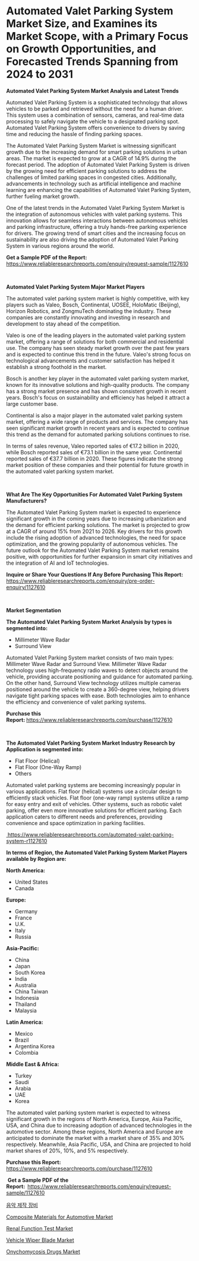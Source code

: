 <p><h1>Automated Valet Parking System Market Size, and Examines its Market Scope, with a Primary Focus on Growth Opportunities, and Forecasted Trends Spanning from 2024 to 2031</h1></p><p><strong>Automated Valet Parking System Market Analysis and Latest Trends</strong></p>
<p><p>Automated Valet Parking System is a sophisticated technology that allows vehicles to be parked and retrieved without the need for a human driver. This system uses a combination of sensors, cameras, and real-time data processing to safely navigate the vehicle to a designated parking spot. Automated Valet Parking System offers convenience to drivers by saving time and reducing the hassle of finding parking spaces.</p><p>The Automated Valet Parking System Market is witnessing significant growth due to the increasing demand for smart parking solutions in urban areas. The market is expected to grow at a CAGR of 14.9% during the forecast period. The adoption of Automated Valet Parking System is driven by the growing need for efficient parking solutions to address the challenges of limited parking spaces in congested cities. Additionally, advancements in technology such as artificial intelligence and machine learning are enhancing the capabilities of Automated Valet Parking System, further fueling market growth.</p><p>One of the latest trends in the Automated Valet Parking System Market is the integration of autonomous vehicles with valet parking systems. This innovation allows for seamless interactions between autonomous vehicles and parking infrastructure, offering a truly hands-free parking experience for drivers. The growing trend of smart cities and the increasing focus on sustainability are also driving the adoption of Automated Valet Parking System in various regions around the world.</p></p>
<p><strong>Get a Sample PDF of the Report:&nbsp;</strong> <a href="https://www.reliableresearchreports.com/enquiry/request-sample/1127610">https://www.reliableresearchreports.com/enquiry/request-sample/1127610</a></p>
<p>&nbsp;</p>
<p><strong>Automated Valet Parking System Major Market Players</strong></p>
<p><p>The automated valet parking system market is highly competitive, with key players such as Valeo, Bosch, Continental, UOSEE, HoloMatic (Beijing), Horizon Robotics, and ZongmuTech dominating the industry. These companies are constantly innovating and investing in research and development to stay ahead of the competition.</p><p>Valeo is one of the leading players in the automated valet parking system market, offering a range of solutions for both commercial and residential use. The company has seen steady market growth over the past few years and is expected to continue this trend in the future. Valeo's strong focus on technological advancements and customer satisfaction has helped it establish a strong foothold in the market.</p><p>Bosch is another key player in the automated valet parking system market, known for its innovative solutions and high-quality products. The company has a strong market presence and has shown consistent growth in recent years. Bosch's focus on sustainability and efficiency has helped it attract a large customer base.</p><p>Continental is also a major player in the automated valet parking system market, offering a wide range of products and services. The company has seen significant market growth in recent years and is expected to continue this trend as the demand for automated parking solutions continues to rise.</p><p>In terms of sales revenue, Valeo reported sales of €17.2 billion in 2020, while Bosch reported sales of €73.1 billion in the same year. Continental reported sales of €37.7 billion in 2020. These figures indicate the strong market position of these companies and their potential for future growth in the automated valet parking system market.</p></p>
<p>&nbsp;</p>
<p><strong>What Are The Key Opportunities For Automated Valet Parking System Manufacturers?</strong></p>
<p><p>The Automated Valet Parking System market is expected to experience significant growth in the coming years due to increasing urbanization and the demand for efficient parking solutions. The market is projected to grow at a CAGR of around 15% from 2021 to 2026. Key drivers for this growth include the rising adoption of advanced technologies, the need for space optimization, and the growing popularity of autonomous vehicles. The future outlook for the Automated Valet Parking System market remains positive, with opportunities for further expansion in smart city initiatives and the integration of AI and IoT technologies.</p></p>
<p><strong>Inquire or Share Your Questions If Any Before Purchasing This Report:</strong> <a href="https://www.reliableresearchreports.com/enquiry/pre-order-enquiry/1127610">https://www.reliableresearchreports.com/enquiry/pre-order-enquiry/1127610</a></p>
<p>&nbsp;</p>
<p><strong>Market Segmentation</strong></p>
<p><strong>The Automated Valet Parking System Market Analysis by types is segmented into:</strong></p>
<p><ul><li>Millimeter Wave Radar</li><li>Surround View</li></ul></p>
<p><p>Automated Valet Parking System market consists of two main types: Millimeter Wave Radar and Surround View. Millimeter Wave Radar technology uses high-frequency radio waves to detect objects around the vehicle, providing accurate positioning and guidance for automated parking. On the other hand, Surround View technology utilizes multiple cameras positioned around the vehicle to create a 360-degree view, helping drivers navigate tight parking spaces with ease. Both technologies aim to enhance the efficiency and convenience of valet parking systems.</p></p>
<p><strong>Purchase this Report:&nbsp;</strong><a href="https://www.reliableresearchreports.com/purchase/1127610">https://www.reliableresearchreports.com/purchase/1127610</a></p>
<p>&nbsp;</p>
<p><strong>The Automated Valet Parking System Market Industry Research by Application is segmented into:</strong></p>
<p><ul><li>Flat Floor (Helical)</li><li>Flat Floor (One-Way Ramp)</li><li>Others</li></ul></p>
<p><p>Automated valet parking systems are becoming increasingly popular in various applications. Flat floor (helical) systems use a circular design to efficiently stack vehicles. Flat floor (one-way ramp) systems utilize a ramp for easy entry and exit of vehicles. Other systems, such as robotic valet parking, offer even more innovative solutions for efficient parking. Each application caters to different needs and preferences, providing convenience and space optimization in parking facilities.</p></p>
<p><a href="https://www.reliableresearchreports.com/automated-valet-parking-system-r1127610">&nbsp;https://www.reliableresearchreports.com/automated-valet-parking-system-r1127610</a></p>
<p><strong>In terms of Region, the Automated Valet Parking System Market Players available by Region are:</strong></p>
<p>
    <p> <strong> North America: </strong>
        <ul>
            <li>United States</li>
            <li>Canada</li>
        </ul>
        </p> 
    <p> <strong> Europe: </strong>
        <ul>
            <li>Germany</li>
            <li>France</li>
            <li>U.K.</li>
            <li>Italy</li>
            <li>Russia</li>
        </ul>
        </p> 
    <p> <strong> Asia-Pacific: </strong>
        <ul>
            <li>China</li>
            <li>Japan</li>
            <li>South Korea</li>
            <li>India</li>
            <li>Australia</li>
            <li>China Taiwan</li>
            <li>Indonesia</li>
            <li>Thailand</li>
            <li>Malaysia</li>
        </ul>
        </p> 
    <p> <strong> Latin America: </strong>
        <ul>
            <li>Mexico</li>
            <li>Brazil</li>
            <li>Argentina Korea</li>
            <li>Colombia</li>
        </ul>
        </p> 
    <p> <strong> Middle East & Africa: </strong>
        <ul>
            <li>Turkey</li>
            <li>Saudi</li>
            <li>Arabia</li>
            <li>UAE</li>
            <li>Korea</li>
        </ul>
    </p>
    </p>
<p><p>The automated valet parking system market is expected to witness significant growth in the regions of North America, Europe, Asia Pacific, USA, and China due to increasing adoption of advanced technologies in the automotive sector. Among these regions, North America and Europe are anticipated to dominate the market with a market share of 35% and 30% respectively. Meanwhile, Asia Pacific, USA, and China are projected to hold market shares of 20%, 10%, and 5% respectively.</p></p>
<p><strong>Purchase this Report: </strong><a href="https://www.reliableresearchreports.com/purchase/1127610">https://www.reliableresearchreports.com/purchase/1127610</a></p>
<p>&nbsp;<strong>Get a Sample PDF of the Report:&nbsp;&nbsp;</strong><a href="https://www.reliableresearchreports.com/enquiry/request-sample/1127610">https://www.reliableresearchreports.com/enquiry/request-sample/1127610</a></p>
<p><strong></strong></p>
<p><p><a href="https://github.com/tukangkrupk/Market-Research-Report-List-2/blob/main/837486479383.md">음악 제작 장비</a></p><p><a href="https://www.linkedin.com/pulse/composite-materials-automotive-market-trends-analysis-zht4e?trackingId=S5Nz%2F2NNSe6HesgATEW2SQ%3D%3D">Composite Materials for Automotive Market</a></p><p><a href="https://github.com/mahnoor2003/Market-Research-Report-List-5/blob/main/renal-function-test-market.md">Renal Function Test Market</a></p><p><a href="https://www.linkedin.com/pulse/vehicle-wiper-blade-market-size-share-trends-analysis-report-hdeoe?trackingId=urMtem4iRMqYDt73fLzHlQ%3D%3D">Vehicle Wiper Blade Market</a></p><p><a href="https://github.com/BryceTownsendr/Market-Research-Report-List-6/blob/main/onychomycosis-drugs-market.md">Onychomycosis Drugs Market</a></p></p>
